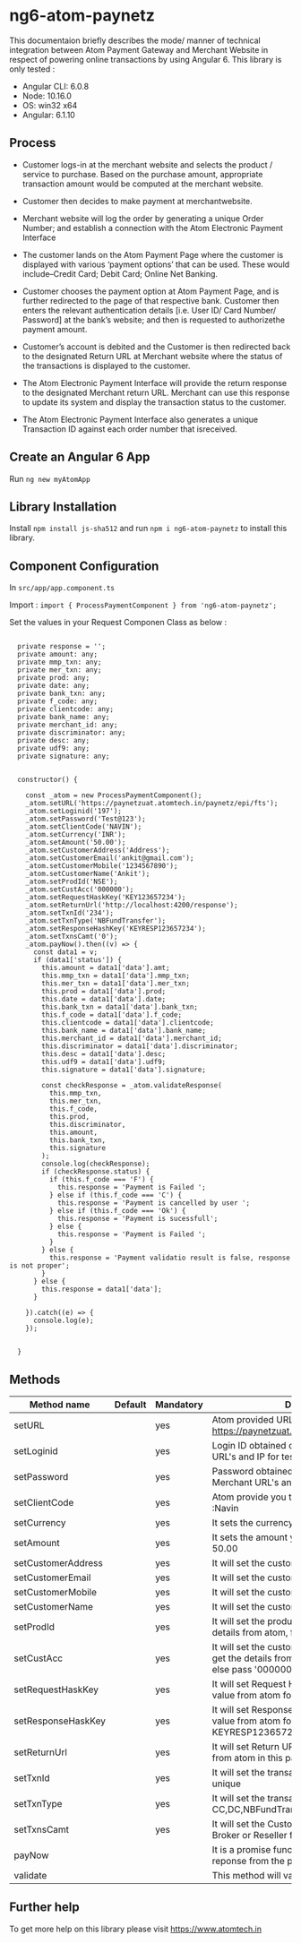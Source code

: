 # ng6-atom-paynetz

This documentaion briefly describes the mode/ manner of technical integration between Atom Payment
Gateway and Merchant Website in respect of powering online transactions by using Angular 6. This library is only tested :

* Angular CLI: 6.0.8
* Node: 10.16.0
* OS: win32 x64
* Angular: 6.1.10

## Process

* Customer logs-in at the merchant website and selects the product / service to purchase.
Based on the purchase amount, appropriate transaction amount would be computed at the
merchant website.

* Customer then decides to make payment at merchantwebsite.

* Merchant website will log the order by generating a unique Order Number; and establish a
connection with the Atom Electronic Payment Interface

* The customer lands on the Atom Payment Page where the customer is displayed with
various ‘payment options’ that can be used. These would include–Credit Card; Debit Card;
Online Net Banking.

* Customer chooses the payment option at Atom Payment Page, and is further redirected to
the page of that respective bank. Customer then enters the relevant authentication details
[i.e. User ID/ Card Number/ Password] at the bank’s website; and then is requested to
authorizethe payment amount.

* Customer’s account is debited and the Customer is then redirected back to the designated
Return URL at Merchant website where the status of the transactions is displayed to the
customer.

* The Atom Electronic Payment Interface will provide the return response to the designated
Merchant return URL. Merchant can use this response to update its system and display the
transaction status to the customer.

* The Atom Electronic Payment Interface also generates a unique Transaction ID against each
order number that isreceived.


## Create an Angular 6 App

Run `ng new myAtomApp`

## Library Installation

Install `npm install js-sha512` and run `npm i ng6-atom-paynetz` to install this library.

## Component Configuration 

In  `src/app/app.component.ts` 

Import :
`import { ProcessPaymentComponent } from 'ng6-atom-paynetz';`

Set the values in your Request Componen Class as below :

```

  private response = '';
  private amount: any;
  private mmp_txn: any;
  private mer_txn: any;
  private prod: any;
  private date: any;
  private bank_txn: any;
  private f_code: any;
  private clientcode: any;
  private bank_name: any;
  private merchant_id: any;
  private discriminator: any;
  private desc: any;
  private udf9: any;
  private signature: any;


  constructor() {

    const _atom = new ProcessPaymentComponent();
    _atom.setURL('https://paynetzuat.atomtech.in/paynetz/epi/fts');
    _atom.setLoginid('197');
    _atom.setPassword('Test@123');
    _atom.setClientCode('NAVIN');
    _atom.setCurrency('INR');
    _atom.setAmount('50.00');
    _atom.setCustomerAddress('Address');
    _atom.setCustomerEmail('ankit@gmail.com');
    _atom.setCustomerMobile('1234567890');
    _atom.setCustomerName('Ankit');
    _atom.setProdId('NSE');
    _atom.setCustAcc('000000');
    _atom.setRequestHaskKey('KEY123657234');
    _atom.setReturnUrl('http://localhost:4200/response');
    _atom.setTxnId('234');
    _atom.setTxnType('NBFundTransfer');
    _atom.setResponseHashKey('KEYRESP123657234');
    _atom.setTxnsCamt('0');
    _atom.payNow().then((v) => {
      const data1 = v;
      if (data1['status']) {
        this.amount = data1['data'].amt;
        this.mmp_txn = data1['data'].mmp_txn;
        this.mer_txn = data1['data'].mer_txn;
        this.prod = data1['data'].prod;
        this.date = data1['data'].date;
        this.bank_txn = data1['data'].bank_txn;
        this.f_code = data1['data'].f_code;
        this.clientcode = data1['data'].clientcode;
        this.bank_name = data1['data'].bank_name;
        this.merchant_id = data1['data'].merchant_id;
        this.discriminator = data1['data'].discriminator;
        this.desc = data1['data'].desc;
        this.udf9 = data1['data'].udf9;
        this.signature = data1['data'].signature;

        const checkResponse = _atom.validateResponse(
          this.mmp_txn,
          this.mer_txn,
          this.f_code,
          this.prod,
          this.discriminator,
          this.amount,
          this.bank_txn,
          this.signature
        );
        console.log(checkResponse);
        if (checkResponse.status) {
          if (this.f_code === 'F') {
            this.response = 'Payment is Failed ';
          } else if (this.f_code === 'C') {
            this.response = 'Payment is cancelled by user ';
          } else if (this.f_code === 'Ok') {
            this.response = 'Payment is sucessfull';
          } else {
            this.response = 'Payment is Failed ';
          }
        } else {
          this.response = 'Payment validatio result is false, response is not proper';
        }
      } else {
        this.response = data1['data'];
      }

    }).catch((e) => {
      console.log(e);
    });


  }

  ```


## Methods

Method name  |  Default | Mandatory | Description
------------- | ------------- | --------------------| -----------------|
setURL  |  |  yes | Atom provided URL or IP for test : https://paynetzuat.atomtech.in/paynetz/epi/fts
setLoginid  |  |  yes | Login ID obtained on registration of Merchant URL's and IP for test : 197
setPassword  |  |  yes | Password obtained on registration of Merchant URL's and IP for test : Test@123
setClientCode  |  |  yes | Atom provide you the client code, for test :Navin
setCurrency  |  |  yes | It sets the currency, always INR
setAmount  |  |  yes | It sets the amount you want to pay, for test 50.00
setCustomerAddress  |  |  yes | It will set the customers address
setCustomerEmail  |  |  yes | It will set the customers email
setCustomerMobile  |  |  yes | It will set the customers mobile
setCustomerName  |  |  yes | It will set the customers name
setProdId  |  |  yes | It will set the product id and you will get the details from atom, for test use NSE
setCustAcc  |  |  yes | It will set the customer account and you will get the details from atom if you are a reseller else pass '000000', for test use '000000'
setRequestHaskKey |  | yes | It will set Request Hash Key, you will get this value from atom for test use KEY123657234
setResponseHaskKey |  | yes | It will set Response Hash Key, you will get this value from atom for test use KEYRESP123657234
setReturnUrl |  | yes | It will set Return URl, you will the response from atom in this page
setTxnId |  | yes | It will set the transaction id and it should be unique
setTxnType |  | yes | It will set the transaction type e.g. CC,DC,NBFundTransfer
setTxnsCamt |  | yes | It will set the Customer Account No. if you are Broker or Reseller for test use "0"
payNow |  |  | It is a promise function which will resolve the reponse from the payment gateway.
validate | | |  This method will validate your response.


## Further help

To get more help on this library please visit https://www.atomtech.in
